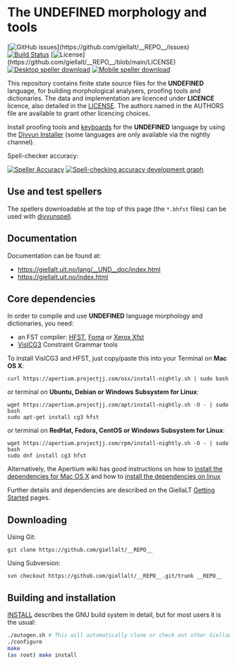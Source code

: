 The __UNDEFINED__ morphology and tools
==========================================

[![GitHub issues](https://img.shields.io/github/issues-raw/giellalt/__REPO__)](https://github.com/giellalt/__REPO__/issues)
[![Build Status](https://divvun-tc.thetc.se/api/github/v1/repository/giellalt/__REPO__/main/badge.svg)](https://github.com/giellalt/__REPO__/actions)
[![License](https://img.shields.io/github/license/giellalt/__REPO__)](https://github.com/giellalt/__REPO__/blob/main/LICENSE)
[![Desktop speller download](https://img.shields.io/badge/download%40latest-desktop--bhfst-brightgreen)](https://pahkat.uit.no/main/download/speller-__UND__?platform=desktop&channel=nightly)
[![Mobile speller download](https://img.shields.io/badge/download%40latest-mobile--bhfst-brightgreen)](https://pahkat.uit.no/main/download/speller-__UND__?platform=mbile&channel=nightly)

This repository contains finite state source files for the __UNDEFINED__ language,
for building morphological analysers, proofing tools
and dictionaries. The data and implementation are licenced under __LICENCE__
licence, also detailed in the
[LICENSE](https://github.com/giellalt/__REPO__/blob/main/LICENSE). The
authors named in the AUTHORS file are available to grant other licencing
choices.

Install proofing tools and [keyboards](https://github.com/giellalt/keyboard-__UND__)
for the __UNDEFINED__ language by using the [Divvun Installer](http://divvun.no)
(some languages are only available via the nightly channel).

Spell-checker accuracy:

[![Speller
Accuracy](https://img.shields.io/badge/Speller_Accuracy-XX_%25-green.svg)](https://giellalt.github.io/__REPO__/speller-report.html)
[![Spell-checking accuracy development
graph](https://giellalt.github.io/__REPO__/speller-report.svg)](https://giellalt.github.io/__REPO__/speller-report.svg)

Use and test spellers
---------------------

The spellers downloadable at the top of this page (the `*.bhfst` files) can be
used with [divvunspell](https://github.com/divvun/divvunspell).


Documentation
-------------

Documentation can be found at:

-   <https://giellalt.uit.no/lang/__UND__doc/index.html>
-   <https://giellalt.uit.no/index.html>

Core dependencies
-----------------

In order to compile and use __UNDEFINED__ language morphology and
dictionaries, you need:

- an FST compiler: [HFST](https://github.com/hfst/hfst), [Foma](https://github.com/mhulden/foma) or [Xerox Xfst](https://web.stanford.edu/~laurik/fsmbook/home.html)
- [VislCG3](https://visl.sdu.dk/svn/visl/tools/vislcg3/trunk) Constraint Grammar tools

To install VislCG3 and HFST, just copy/paste this into your Terminal on **Mac OS X**:

```
curl https://apertium.projectjj.com/osx/install-nightly.sh | sudo bash
```

or terminal on **Ubuntu, Debian or Windows Subsystem for Linux**:

```
wget https://apertium.projectjj.com/apt/install-nightly.sh -O - | sudo bash
sudo apt-get install cg3 hfst
```

or terminal on **RedHat, Fedora, CentOS or Windows Subsystem for Linux**:

```
wget https://apertium.projectjj.com/rpm/install-nightly.sh -O - | sudo bash
sudo dnf install cg3 hfst
```

Alternatively, the Apertium wiki has good instructions on how to [install the dependencies for Mac
OS X](https://wiki.apertium.org/wiki/Apertium_on_Mac_OS_X) and how to [install
the dependencies on
linux](https://wiki.apertium.org/wiki/Installation_of_grammar_libraries)

Further details and dependencies are described on the GiellaLT [Getting Started](https://giellalt.uit.no/infra/GettingStarted.html) pages.

Downloading
-----------

Using Git:
```
git clone https://github.com/giellalt/__REPO__
```

Using Subversion:
```
svn checkout https://github.com/giellalt/__REPO__.git/trunk __REPO__
```

Building and installation
-------------------------

[INSTALL](https://github.com/giellalt/__REPO__/blob/main/INSTALL)
describes the GNU build system in detail, but for most users it is the usual:

```sh
./autogen.sh # This will automatically clone or check out other GiellaLT dependencies
./configure
make
(as root) make install
```
